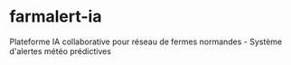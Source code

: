 # farmalert-ia
Plateforme IA collaborative pour réseau de fermes normandes - Système d'alertes météo prédictives
